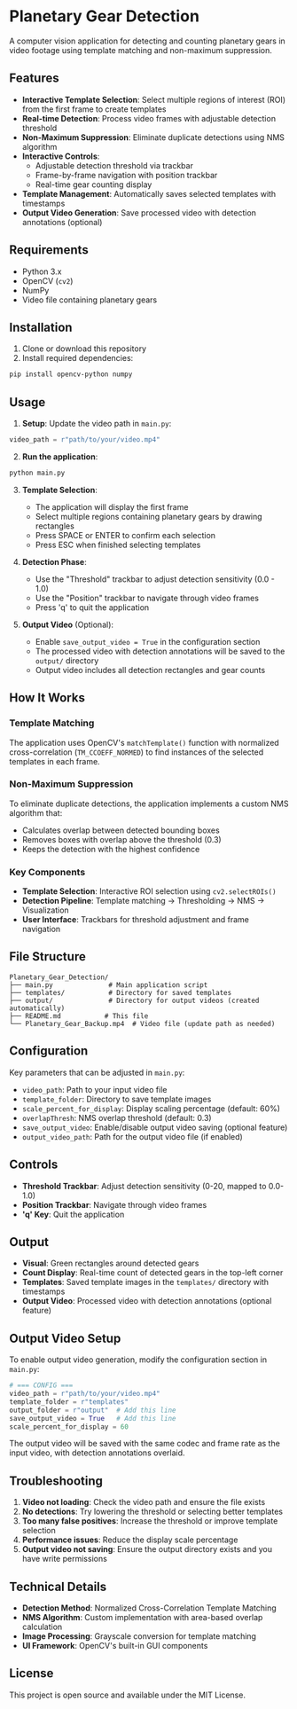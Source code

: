 # Planetary Gear Detection

A computer vision application for detecting and counting planetary gears in video footage using template matching and non-maximum suppression.

## Features

- **Interactive Template Selection**: Select multiple regions of interest (ROI) from the first frame to create templates
- **Real-time Detection**: Process video frames with adjustable detection threshold
- **Non-Maximum Suppression**: Eliminate duplicate detections using NMS algorithm
- **Interactive Controls**: 
  - Adjustable detection threshold via trackbar
  - Frame-by-frame navigation with position trackbar
  - Real-time gear counting display
- **Template Management**: Automatically saves selected templates with timestamps
- **Output Video Generation**: Save processed video with detection annotations (optional)

## Requirements

- Python 3.x
- OpenCV (`cv2`)
- NumPy
- Video file containing planetary gears

## Installation

1. Clone or download this repository
2. Install required dependencies:
```bash
pip install opencv-python numpy
```

## Usage

1. **Setup**: Update the video path in `main.py`:
```python
video_path = r"path/to/your/video.mp4"
```

2. **Run the application**:
```bash
python main.py
```

3. **Template Selection**:
   - The application will display the first frame
   - Select multiple regions containing planetary gears by drawing rectangles
   - Press SPACE or ENTER to confirm each selection
   - Press ESC when finished selecting templates

4. **Detection Phase**:
   - Use the "Threshold" trackbar to adjust detection sensitivity (0.0 - 1.0)
   - Use the "Position" trackbar to navigate through video frames
   - Press 'q' to quit the application

5. **Output Video** (Optional):
   - Enable `save_output_video = True` in the configuration section
   - The processed video with detection annotations will be saved to the `output/` directory
   - Output video includes all detection rectangles and gear counts

## How It Works

### Template Matching
The application uses OpenCV's `matchTemplate()` function with normalized cross-correlation (`TM_CCOEFF_NORMED`) to find instances of the selected templates in each frame.

### Non-Maximum Suppression
To eliminate duplicate detections, the application implements a custom NMS algorithm that:
- Calculates overlap between detected bounding boxes
- Removes boxes with overlap above the threshold (0.3)
- Keeps the detection with the highest confidence

### Key Components

- **Template Selection**: Interactive ROI selection using `cv2.selectROIs()`
- **Detection Pipeline**: Template matching → Thresholding → NMS → Visualization
- **User Interface**: Trackbars for threshold adjustment and frame navigation

## File Structure

```
Planetary_Gear_Detection/
├── main.py              # Main application script
├── templates/           # Directory for saved templates
├── output/              # Directory for output videos (created automatically)
├── README.md           # This file
└── Planetary_Gear_Backup.mp4  # Video file (update path as needed)
```

## Configuration

Key parameters that can be adjusted in `main.py`:

- `video_path`: Path to your input video file
- `template_folder`: Directory to save template images
- `scale_percent_for_display`: Display scaling percentage (default: 60%)
- `overlapThresh`: NMS overlap threshold (default: 0.3)
- `save_output_video`: Enable/disable output video saving (optional feature)
- `output_video_path`: Path for the output video file (if enabled)

## Controls

- **Threshold Trackbar**: Adjust detection sensitivity (0-20, mapped to 0.0-1.0)
- **Position Trackbar**: Navigate through video frames
- **'q' Key**: Quit the application

## Output

- **Visual**: Green rectangles around detected gears
- **Count Display**: Real-time count of detected gears in the top-left corner
- **Templates**: Saved template images in the `templates/` directory with timestamps
- **Output Video**: Processed video with detection annotations (optional feature)

## Output Video Setup

To enable output video generation, modify the configuration section in `main.py`:

```python
# === CONFIG ===
video_path = r"path/to/your/video.mp4"
template_folder = r"templates"
output_folder = r"output"  # Add this line
save_output_video = True   # Add this line
scale_percent_for_display = 60
```

The output video will be saved with the same codec and frame rate as the input video, with detection annotations overlaid.

## Troubleshooting

1. **Video not loading**: Check the video path and ensure the file exists
2. **No detections**: Try lowering the threshold or selecting better templates
3. **Too many false positives**: Increase the threshold or improve template selection
4. **Performance issues**: Reduce the display scale percentage
5. **Output video not saving**: Ensure the output directory exists and you have write permissions

## Technical Details

- **Detection Method**: Normalized Cross-Correlation Template Matching
- **NMS Algorithm**: Custom implementation with area-based overlap calculation
- **Image Processing**: Grayscale conversion for template matching
- **UI Framework**: OpenCV's built-in GUI components

## License

This project is open source and available under the MIT License.